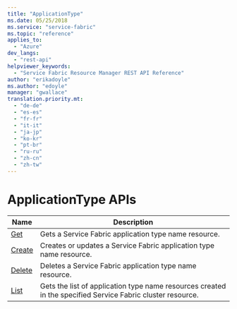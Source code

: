 ```yaml
---
title: "ApplicationType"
ms.date: 05/25/2018
ms.service: "service-fabric"
ms.topic: "reference"
applies_to: 
  - "Azure"
dev_langs: 
  - "rest-api"
helpviewer_keywords: 
  - "Service Fabric Resource Manager REST API Reference"
author: "erikadoyle"
ms.author: "edoyle"
manager: "gwallace"
translation.priority.mt: 
  - "de-de"
  - "es-es"
  - "fr-fr"
  - "it-it"
  - "ja-jp"
  - "ko-kr"
  - "pt-br"
  - "ru-ru"
  - "zh-cn"
  - "zh-tw"
---
```

# ApplicationType APIs

| Name | Description |
| --- | --- |
| [Get](sfrp-2017-07-01-preview-api-applicationtypes_get.md) | Gets a Service Fabric application type name resource.<br/> |
| [Create](sfrp-2017-07-01-preview-api-applicationtypes_create.md) | Creates or updates a Service Fabric application type name resource.<br/> |
| [Delete](sfrp-2017-07-01-preview-api-applicationtypes_delete.md) | Deletes a Service Fabric application type name resource.<br/> |
| [List](sfrp-2017-07-01-preview-api-applicationtypes_list.md) | Gets the list of application type name resources created in the specified Service Fabric cluster resource.<br/> |

